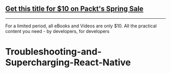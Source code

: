## [Get this title for $10 on Packt's Spring Sale](https://www.packt.com/V10450?utm_source=github&utm_medium=packt-github-repo&utm_campaign=spring_10_dollar_2022)
-----
For a limited period, all eBooks and Videos are only $10. All the practical content you need \- by developers, for developers

# Troubleshooting-and-Supercharging-React-Native